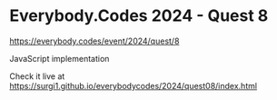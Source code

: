 # Everybody.Codes 2024 - Quest 8

https://everybody.codes/event/2024/quest/8

JavaScript implementation

Check it live at https://surgi1.github.io/everybodycodes/2024/quest08/index.html
